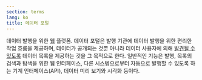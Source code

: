 ```yaml
---
section: terms
lang: ko
title: 데이터 포털
---
```


데이터 발행을 위한 [웹](../web/) 플랫폼. 데이터 포털은 발행 기관에 데이터 발행을 위한 편리한 작업 흐름을 제공하며, 데이터가 공개되는 것뿐 아니라 데이터 사용자에 의해 [발견될 수 있도록](../discoverable/) 데이터 목록을 제공하는 것을 그 목적으로 한다. 일반적인 기능은 발행, 목록의 검색과 탐색을 위한 웹 인터페이스, 다른 시스템으로부터 자동으로 발행할 수 있도록 하는 기계 인터페이스(API), 데이터 미리 보기와 시각화 등이다.
